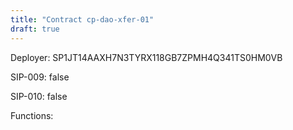 ```yaml
---
title: "Contract cp-dao-xfer-01"
draft: true
---
```

Deployer: SP1JT14AAXH7N3TYRX118GB7ZPMH4Q341TS0HM0VB

SIP-009: false

SIP-010: false

Functions:

